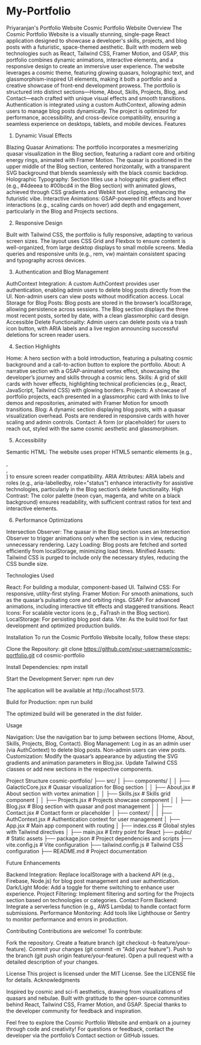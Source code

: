 # My-Portfolio
Priyaranjan's Portfolio Website
Cosmic Portfolio Website
Overview
The Cosmic Portfolio Website is a visually stunning, single-page React application designed to showcase a developer's skills, projects, and blog posts with a futuristic, space-themed aesthetic. Built with modern web technologies such as React, Tailwind CSS, Framer Motion, and GSAP, this portfolio combines dynamic animations, interactive elements, and a responsive design to create an immersive user experience. The website leverages a cosmic theme, featuring glowing quasars, holographic text, and glassmorphism-inspired UI elements, making it both a portfolio and a creative showcase of front-end development prowess.
The portfolio is structured into distinct sections—Home, About, Skills, Projects, Blog, and Contact—each crafted with unique visual effects and smooth transitions. Authentication is integrated using a custom AuthContext, allowing admin users to manage blog posts dynamically. The project is optimized for performance, accessibility, and cross-device compatibility, ensuring a seamless experience on desktops, tablets, and mobile devices.
Features
1. Dynamic Visual Effects

Blazing Quasar Animations: The portfolio incorporates a mesmerizing quasar visualization in the Blog section, featuring a radiant core and orbiting energy rings, animated with Framer Motion. The quasar is positioned in the upper middle of the Blog section, centered horizontally, with a transparent SVG background that blends seamlessly with the black cosmic backdrop.
Holographic Typography: Section titles use a holographic gradient effect (e.g., #4deeea to #00bcd4 in the Blog section) with animated glows, achieved through CSS gradients and Webkit text clipping, enhancing the futuristic vibe.
Interactive Animations: GSAP-powered tilt effects and hover interactions (e.g., scaling cards on hover) add depth and engagement, particularly in the Blog and Projects sections.

2. Responsive Design

Built with Tailwind CSS, the portfolio is fully responsive, adapting to various screen sizes. The layout uses CSS Grid and Flexbox to ensure content is well-organized, from large desktop displays to small mobile screens.
Media queries and responsive units (e.g., rem, vw) maintain consistent spacing and typography across devices.

3. Authentication and Blog Management

AuthContext Integration: A custom AuthContext provides user authentication, enabling admin users to delete blog posts directly from the UI. Non-admin users can view posts without modification access.
Local Storage for Blog Posts: Blog posts are stored in the browser’s localStorage, allowing persistence across sessions. The Blog section displays the three most recent posts, sorted by date, with a clean glassmorphic card design.
Accessible Delete Functionality: Admin users can delete posts via a trash icon button, with ARIA labels and a live region announcing successful deletions for screen reader users.

4. Section Highlights

Home: A hero section with a bold introduction, featuring a pulsating cosmic background and a call-to-action button to explore the portfolio.
About: A narrative section with a GSAP-animated vortex effect, showcasing the developer’s journey and skills through a cosmic lens.
Skills: A grid of skill cards with hover effects, highlighting technical proficiencies (e.g., React, JavaScript, Tailwind CSS) with glowing borders.
Projects: A showcase of portfolio projects, each presented in a glassmorphic card with links to live demos and repositories, animated with Framer Motion for smooth transitions.
Blog: A dynamic section displaying blog posts, with a quasar visualization overhead. Posts are rendered in responsive cards with hover scaling and admin controls.
Contact: A form (or placeholder) for users to reach out, styled with the same cosmic aesthetic and glassmorphism.

5. Accessibility

Semantic HTML: The website uses proper HTML5 semantic elements (e.g., <section>, <article>, <nav>) to ensure screen reader compatibility.
ARIA Attributes: ARIA labels and roles (e.g., aria-labelledby, role="status") enhance interactivity for assistive technologies, particularly in the Blog section’s delete functionality.
High Contrast: The color palette (neon cyan, magenta, and white on a black background) ensures readability, with sufficient contrast ratios for text and interactive elements.

6. Performance Optimizations

Intersection Observer: The quasar in the Blog section uses an Intersection Observer to trigger animations only when the section is in view, reducing unnecessary rendering.
Lazy Loading: Blog posts are fetched and sorted efficiently from localStorage, minimizing load times.
Minified Assets: Tailwind CSS is purged to include only the necessary styles, reducing the CSS bundle size.

Technologies Used

React: For building a modular, component-based UI.
Tailwind CSS: For responsive, utility-first styling.
Framer Motion: For smooth animations, such as the quasar’s pulsating core and orbiting rings.
GSAP: For advanced animations, including interactive tilt effects and staggered transitions.
React Icons: For scalable vector icons (e.g., FaTrash in the Blog section).
LocalStorage: For persisting blog post data.
Vite: As the build tool for fast development and optimized production builds.

Installation
To run the Cosmic Portfolio Website locally, follow these steps:

Clone the Repository:
git clone https://github.com/your-username/cosmic-portfolio.git
cd cosmic-portfolio


Install Dependencies:
npm install


Start the Development Server:
npm run dev

The application will be available at http://localhost:5173.

Build for Production:
npm run build

The optimized build will be generated in the dist folder.


Usage

Navigation: Use the navigation bar to jump between sections (Home, About, Skills, Projects, Blog, Contact).
Blog Management: Log in as an admin user (via AuthContext) to delete blog posts. Non-admin users can view posts.
Customization: Modify the quasar’s appearance by adjusting the SVG gradients and animation parameters in Blog.jsx. Update Tailwind CSS classes or add new sections in the respective components.

Project Structure
cosmic-portfolio/
├── src/
│   ├── components/
│   │   ├── GalacticCore.jsx  # Quasar visualization for Blog section
│   │   ├── About.jsx        # About section with vortex animation
│   │   ├── Skills.jsx       # Skills grid component
│   │   ├── Projects.jsx     # Projects showcase component
│   │   ├── Blog.jsx         # Blog section with quasar and post management
│   │   ├── Contact.jsx      # Contact form or placeholder
│   ├── context/
│   │   ├── AuthContext.jsx  # Authentication context for user management
│   ├── App.jsx              # Main app component with routing
│   ├── index.css            # Global styles with Tailwind directives
│   ├── main.jsx             # Entry point for React
├── public/                  # Static assets
├── package.json             # Project dependencies and scripts
├── vite.config.js           # Vite configuration
├── tailwind.config.js       # Tailwind CSS configuration
├── README.md                # Project documentation

Future Enhancements

Backend Integration: Replace localStorage with a backend API (e.g., Firebase, Node.js) for blog post management and user authentication.
Dark/Light Mode: Add a toggle for theme switching to enhance user experience.
Project Filtering: Implement filtering and sorting for the Projects section based on technologies or categories.
Contact Form Backend: Integrate a serverless function (e.g., AWS Lambda) to handle contact form submissions.
Performance Monitoring: Add tools like Lighthouse or Sentry to monitor performance and errors in production.

Contributing
Contributions are welcome! To contribute:

Fork the repository.
Create a feature branch (git checkout -b feature/your-feature).
Commit your changes (git commit -m "Add your feature").
Push to the branch (git push origin feature/your-feature).
Open a pull request with a detailed description of your changes.

License
This project is licensed under the MIT License. See the LICENSE file for details.
Acknowledgments

Inspired by cosmic and sci-fi aesthetics, drawing from visualizations of quasars and nebulae.
Built with gratitude to the open-source communities behind React, Tailwind CSS, Framer Motion, and GSAP.
Special thanks to the developer community for feedback and inspiration.


Feel free to explore the Cosmic Portfolio Website and embark on a journey through code and creativity! For questions or feedback, contact the developer via the portfolio’s Contact section or GitHub issues.
